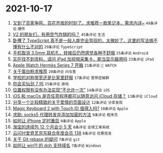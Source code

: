 # 2021-10-17

1. [又到了百家争鸣、百花齐放的时刻了。求推荐一款笔记本，需求内详~](https://www.v2ex.com/t/808313) `49条评论` `硬件`
1. [V2 的朋友们，有用空气炸锅的吗？](https://www.v2ex.com/t/808320) `45条评论` `生活`
1. [卧槽了 TypeScript 真不是一般人能完全驾驭的，太微妙了，这里的写法搞不懂有什么不对的](https://www.v2ex.com/t/808330) `29条评论` `TypeScript`
1. [手机取消 3.5mm 耳机孔，转接后仍然感觉各种不舒服](https://www.v2ex.com/t/808343) `25条评论` `Android`
1. [实在找不到资料，请问 iPad 加视频采集卡，能当显示器用吗](https://www.v2ex.com/t/808321) `23条评论` `iPad`
1. [Apple Watch Hermès Series 7 开箱](https://www.v2ex.com/t/808334) `21条评论` ` WATCH`
1. [关于蛋白粉求推荐](https://www.v2ex.com/t/808326) `20条评论` `问与答`
1. [学校的对称带宽还是比家里舒服](https://www.v2ex.com/t/808324) `17条评论` `宽带症候群`
1. [你会买仙剑 7 吗](https://www.v2ex.com/t/808305) `15条评论` `游戏`
1. [位置权限有没有办法实现“不允许一次”](https://www.v2ex.com/t/808335) `14条评论` `iOS`
1. [iOS 和 macOs 是否任意程序都可以随意访问 iCloud 存储？](https://www.v2ex.com/t/808336) `13条评论` `iCloud`
1. [分享一个比较精致的关于爱情的页面设计](https://www.v2ex.com/t/808303) `12条评论` `分享发现`
1. [Magic Keyboard 2 with Touch ID 值得入吗?](https://www.v2ex.com/t/808340) `10条评论` `Apple`
1. [求助: socks5 代理转发并添加加密的方法](https://www.v2ex.com/t/808341) `9条评论` `程序员`
1. [如何让 iPhone 定时重启](https://www.v2ex.com/t/808304) `9条评论` `Apple`
1. [淘宝的连续包 12 个月会少 5 天](https://www.v2ex.com/t/808329) `8条评论` `全球工单系统`
1. [云闪付爱奇艺京东联合年度会员 138](https://www.v2ex.com/t/808306) `8条评论` `优惠信息`
1. [关于 Git rebase 的疑问](https://www.v2ex.com/t/808327) `7条评论` `git`
1. [如何让 win11 的 doh 支持域名](https://www.v2ex.com/t/808300) `7条评论` `Windows`
